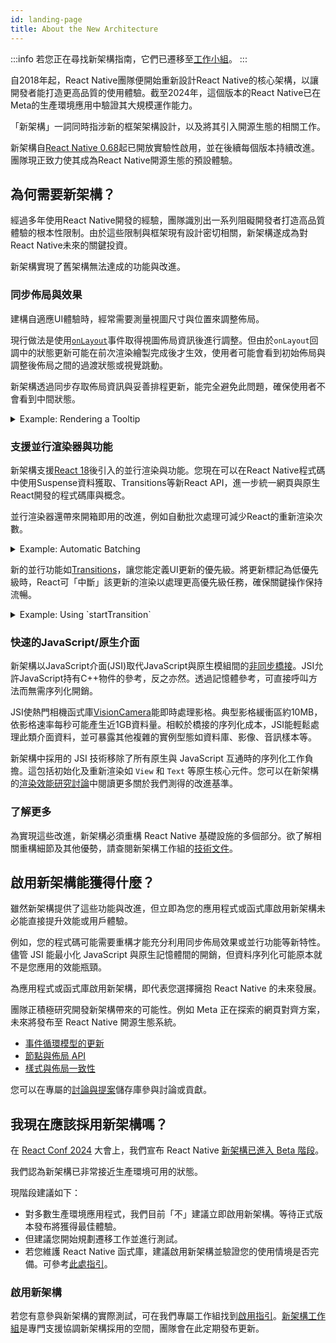 ```yaml
---
id: landing-page
title: About the New Architecture
---
```


:::info
若您正在尋找新架構指南，它們已遷移至[工作小組](https://github.com/reactwg/react-native-new-architecture#guides)。
:::

自2018年起，React Native團隊便開始重新設計React Native的核心架構，以讓開發者能打造更高品質的使用體驗。截至2024年，這個版本的React Native已在Meta的生產環境應用中驗證其大規模運作能力。

「新架構」一詞同時指涉新的框架架構設計，以及將其引入開源生態的相關工作。

新架構自[React Native 0.68](/blog/2022/03/30/version-068#opting-in-to-the-new-architecture)起已開放實驗性啟用，並在後續每個版本持續改進。團隊現正致力使其成為React Native開源生態的預設體驗。

## 為何需要新架構？

經過多年使用React Native開發的經驗，團隊識別出一系列阻礙開發者打造高品質體驗的根本性限制。由於這些限制與框架現有設計密切相關，新架構遂成為對React Native未來的關鍵投資。

新架構實現了舊架構無法達成的功能與改進。

### 同步佈局與效果

建構自適應UI體驗時，經常需要測量視圖尺寸與位置來調整佈局。

現行做法是使用[`onLayout`](/docs/view#onlayout)事件取得視圖佈局資訊後進行調整。但由於`onLayout`回調中的狀態更新可能在前次渲染繪製完成後才生效，使用者可能會看到初始佈局與調整後佈局之間的過渡狀態或視覺跳動。

新架構透過同步存取佈局資訊與妥善排程更新，能完全避免此問題，確保使用者不會看到中間狀態。

<details>
<summary>Example: Rendering a Tooltip</summary>

Measuring and placing a tooltip above a view allows us to showcase what synchronous rendering unlocks. The tooltip needs to know the position of its target view to determine where it should render.

In the current architecture, we use `onLayout` to get the measurements of the view and then update the positioning of the tooltip based on where the view is.

```jsx
function ViewWithTooltip() {
  // ...

  // We get the layout information and pass to ToolTip to position itself
  const onLayout = React.useCallback(event => {
    targetRef.current?.measureInWindow((x, y, width, height) => {
      // This state update is not guaranteed to run in the same commit
      // This results in a visual "jump" as the ToolTip repositions itself
      setTargetRect({x, y, width, height});
    });
  }, []);

  return (
    <>
      <View ref={targetRef} onLayout={onLayout}>
        <Text>Some content that renders a tooltip above</Text>
      </View>
      <Tooltip targetRect={targetRect} />
    </>
  );
}
```

With the New Architecture, we can use [`useLayoutEffect`](https://react.dev/reference/react/useLayoutEffect) to synchronously measure and apply layout updates in a single commit, avoiding the visual "jump".

```jsx
function ViewWithTooltip() {
  // ...

  useLayoutEffect(() => {
    // The measurement and state update for `targetRect` happens in a single commit
    // allowing ToolTip to position itself without intermediate paints
    targetRef.current?.measureInWindow((x, y, width, height) => {
      setTargetRect({x, y, width, height});
    });
  }, [setTargetRect]);

  return (
    <>
      <View ref={targetRef}>
        <Text>Some content that renders a tooltip above</Text>
      </View>
      <Tooltip targetRect={targetRect} />
    </>
  );
}
```

<div className="TwoColumns TwoFigures">
 <figure>
  <img src="/img/new-architecture/async-on-layout.gif" alt="A view that is moving to the corners of the viewport and center with a tooltip rendered either above or below it. The tooltip is rendered after a short delay after the view moves" />
  <figcaption>Asynchronous measurement and render of the ToolTip. [See code](https://gist.github.com/lunaleaps/eabd653d9864082ac1d3772dac217ab9).</figcaption>
</figure>
<figure>
  <img src="/img/new-architecture/sync-use-layout-effect.gif" alt="A view that is moving to the corners of the viewport and center with a tooltip rendered either above or below it. The view and tooltip move in unison." />
  <figcaption>Synchronous measurement and render of the ToolTip. [See code](https://gist.github.com/lunaleaps/148756563999c83220887757f2e549a3).</figcaption>
</figure>
</div>

</details>

### 支援並行渲染器與功能

新架構支援[React 18](https://react.dev/blog/2022/03/29/react-v18)後引入的並行渲染與功能。您現在可以在React Native程式碼中使用Suspense資料獲取、Transitions等新React API，進一步統一網頁與原生React開發的程式碼庫與概念。

並行渲染器還帶來開箱即用的改進，例如自動批次處理可減少React的重新渲染次數。

<details>
<summary>Example: Automatic Batching</summary>

With the New Architecture, you'll get automatic batching with the React 18 renderer.

In this example, a slider specifies how many tiles to render. Dragging the slider from 0 to 1000 will fire off a quick succession of state updates and re-renders.

In comparing the renderers for the [same code](https://gist.github.com/lunaleaps/79bb6f263404b12ba57db78e5f6f28b2), you can visually notice the renderer provides a smoother UI, with less intermediate UI updates. State updates from native event handlers, like this native Slider component, are now batched.

<div className="TwoColumns TwoFigures">
 <figure>
  <img src="/img/new-architecture/legacy-renderer.gif" alt="A video demonstrating an app rendering many views according to a slider input. The slider value is adjusted from 0 to 1000 and the UI slowly catches up to rendering 1000 views." />
  <figcaption>Rendering frequent state updates with legacy renderer.</figcaption>
</figure>
<figure>
  <img src="/img/new-architecture/react18-renderer.gif" alt="A video demonstrating an app rendering many views according to a slider input. The slider value is adjusted from 0 to 1000 and the UI resolves to 1000 views faster than the previous example, without as many intermediate states." />
  <figcaption>Rendering frequent state updates with React 18 renderer.</figcaption>
</figure>
</div>
</details>

新的並行功能如[Transitions](https://react.dev/reference/react/useTransition)，讓您能定義UI更新的優先級。將更新標記為低優先級時，React可「中斷」該更新的渲染以處理更高優先級任務，確保關鍵操作保持流暢。

<details>
<summary>Example: Using `startTransition`</summary>

We can build on the previous example to showcase how transitions can interrupt in-progress rendering to handle a newer state update.

We wrap the tile number state update with `startTransition` to indicate that rendering the tiles can be interrupted. `startTransition` also provides a `isPending` flag to tell us when the transition is complete.

```jsx
function TileSlider({value, onValueChange}) {
  const [isPending, startTransition] = useTransition();

  return (
    <>
      <View>
        <Text>
          Render {value} Tiles
        </Text>
        <ActivityIndicator animating={isPending} />
      </View>
      <Slider
        value={1}
        minimumValue={1}
        maximumValue={1000}
        step={1}
        onValueChange={newValue => {
          startTransition(() => {
            onValueChange(newValue);
          });
        }}
      />
    </>
  );
}

function ManyTiles() {
  const [value, setValue] = useState(1);
  const tiles = generateTileViews(value);
  return (
      <TileSlider onValueChange={setValue} value={value} />
      <View>
        {tiles}
      </View>
  )
}
```

You'll notice that with the frequent updates in a transition, React renders fewer intermediate states because it bails out of rendering the state as soon as it becomes stale. In comparison, without transitions, more intermediate states are rendered. Both examples still use automatic batching. Still, transitions give even more power to developers to batch in-progress renders.

<div className="TwoColumns TwoFigures">
<figure>
  <img src="/img/new-architecture/with-transitions.gif" alt="A video demonstrating an app rendering many views (tiles) according to a slider input. The views are rendered in batches as the slider is quickly adjusted from 0 to 1000. There are less batch renders in comparison to the next video." />
  <figcaption>Rendering tiles with transitions to interrupt in-progress renders of stale state. [See code](https://gist.github.com/lunaleaps/eac391bf3fe4c85953cefeb74031bab0/revisions).</figcaption>
</figure>
<figure>
  <img src="/img/new-architecture/without-transitions.gif" alt="A video demonstrating an app rendering many views (tiles) according to a slider input. The views are rendered in batches as the slider is quickly adjusted from 0 to 1000." />
  <figcaption>Rendering tiles without marking it as a transition. [See code](https://gist.github.com/lunaleaps/eac391bf3fe4c85953cefeb74031bab0/revisions).</figcaption>
</figure>
</div>
</details>

### 快速的JavaScript/原生介面

新架構以JavaScript介面(JSI)取代JavaScript與原生模組間的[非同步橋接](https://reactnative.dev/blog/2018/06/14/state-of-react-native-2018#architecture)。JSI允許JavaScript持有C++物件的參考，反之亦然。透過記憶體參考，可直接呼叫方法而無需序列化開銷。

JSI使熱門相機函式庫[VisionCamera](https://github.com/mrousavy/react-native-vision-camera)能即時處理影格。典型影格緩衝區約10MB，依影格速率每秒可能產生近1GB資料量。相較於橋接的序列化成本，JSI能輕鬆處理此類介面資料，並可暴露其他複雜的實例型態如資料庫、影像、音訊樣本等。

新架構中採用的 JSI 技術移除了所有原生與 JavaScript 互通時的序列化工作負擔。這包括初始化及重新渲染如 `View` 和 `Text` 等原生核心元件。您可以在新架構的[渲染效能研究討論](https://github.com/reactwg/react-native-new-architecture/discussions/123)中閱讀更多關於我們測得的改進基準。

### 了解更多

為實現這些改進，新架構必須重構 React Native 基礎設施的多個部分。欲了解相關重構細節及其他優勢，請查閱新架構工作組的[技術文件](https://github.com/reactwg/react-native-new-architecture)。

## 啟用新架構能獲得什麼？

雖然新架構提供了這些功能與改進，但立即為您的應用程式或函式庫啟用新架構未必能直接提升效能或用戶體驗。

例如，您的程式碼可能需要重構才能充分利用同步佈局效果或並行功能等新特性。儘管 JSI 能最小化 JavaScript 與原生記憶體間的開銷，但資料序列化可能原本就不是您應用的效能瓶頸。

為應用程式或函式庫啟用新架構，即代表您選擇擁抱 React Native 的未來發展。

團隊正積極研究開發新架構帶來的可能性。例如 Meta 正在探索的網頁對齊方案，未來將發布至 React Native 開源生態系統。

- [事件循環模型的更新](https://github.com/react-native-community/discussions-and-proposals/blob/main/proposals/0744-well-defined-event-loop.md)
- [節點與佈局 API](https://github.com/react-native-community/discussions-and-proposals/blob/main/proposals/0607-dom-traversal-and-layout-apis.md)
- [樣式與佈局一致性](https://github.com/facebook/yoga/releases/tag/v2.0.0)

您可以在專屬的[討論與提案](https://github.com/react-native-community/discussions-and-proposals/discussions/651)儲存庫參與討論或貢獻。

## 我現在應該採用新架構嗎？

在 [React Conf 2024](https://youtu.be/Q5SMmKb7qVI?feature=shared&t=1219) 大會上，我們宣布 React Native [新架構已進入 Beta 階段](https://github.com/reactwg/react-native-new-architecture/discussions/189)。

我們認為新架構已非常接近生產環境可用的狀態。

現階段建議如下：

- 對多數生產環境應用程式，我們目前「不」建議立即啟用新架構。等待正式版本發布將獲得最佳體驗。
- 但建議您開始規劃遷移工作並進行測試。
- 若您維護 React Native 函式庫，建議啟用新架構並驗證您的使用情境是否完備。可參考[此處指引](https://github.com/reactwg/react-native-new-architecture#guides)。

### 啟用新架構

若您有意參與新架構的實際測試，可在我們專屬工作組找到[啟用指引](https://github.com/reactwg/react-native-new-architecture/blob/main/docs/enable-apps.md)。[新架構工作組](https://github.com/reactwg/react-native-new-architecture)是專門支援協調新架構採用的空間，團隊會在此定期發布更新。